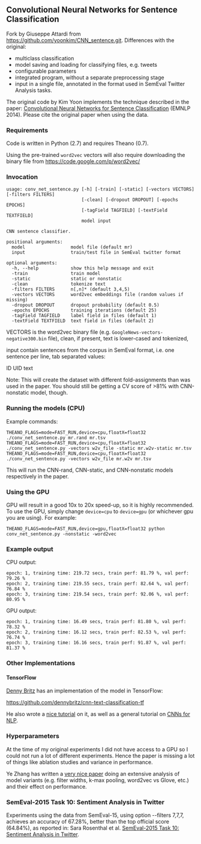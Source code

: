 ## Convolutional Neural Networks for Sentence Classification

Fork by Giuseppe Attardi from https://github.com/yoonkim/CNN_sentence.git.
Differences with the original:
- multiclass classification
- model saving and loading for classifying files, e.g. tweets
- configurable parameters
- integrated program, without a separate preprocessing stage
- input in a single file, annotated in the format used in SemEval Twitter Analysis tasks.

The original code by Kim Yoon implements the technique described in the paper:
[Convolutional Neural Networks for Sentence Classification](http://arxiv.org/abs/1408.5882) (EMNLP 2014).
Please cite the original paper when using the data.

### Requirements
Code is written in Python (2.7) and requires Theano (0.7).

Using the pre-trained `word2vec` vectors will also require downloading the binary file from
https://code.google.com/p/word2vec/


### Invocation
```
usage: conv_net_sentence.py [-h] [-train] [-static] [-vectors VECTORS] [-filters FILTERS]
                            [-clean] [-dropout DROPOUT] [-epochs EPOCHS]
                            [-tagField TAGFIELD] [-textField TEXTFIELD]
                            model input

CNN sentence classifier.

positional arguments:
  model                 model file (default mr)
  input                 train/test file in SemEval twitter format

optional arguments:
  -h, --help            show this help message and exit
  -train                train model
  -static               static or nonstatic
  -clean                tokenize text
  -filters FILTERS      n[,n]* (default 3,4,5)
  -vectors VECTORS      word2vec embeddings file (random values if missing)
  -dropout DROPOUT      dropout probability (default 0.5)
  -epochs EPOCHS        training iterations (default 25)
  -tagField TAGFIELD    label field in files (default 1)
  -textField TEXTFIELD  text field in files (default 2)
```

VECTORS is the word2vec binary file (e.g. `GoogleNews-vectors-negative300.bin` file),
clean, if present, text is lower-cased and tokenized,

input contain sentences from the corpus in SemEval format, i.e. one sentence
per line, tab separated values:

ID	UID	text

Note: This will create the dataset with different fold-assignments than was used in the paper.
You should still be getting a CV score of >81% with CNN-nonstatic model, though.

### Running the models (CPU)
Example commands:

```
THEANO_FLAGS=mode=FAST_RUN,device=cpu,floatX=float32 ./conv_net_sentence.py mr.rand mr.tsv
THEANO_FLAGS=mode=FAST_RUN,device=cpu,floatX=float32 ./conv_net_sentence.py -vectors w2v_file -static mr.w2v-static mr.tsv
THEANO_FLAGS=mode=FAST_RUN,device=cpu,floatX=float32 ./conv_net_sentence.py -vectors w2v_file mr.w2v mr.tsv
```

This will run the CNN-rand, CNN-static, and CNN-nonstatic models respectively in the paper.

### Using the GPU
GPU will result in a good 10x to 20x speed-up, so it is highly recommended. 
To use the GPU, simply change `device=cpu` to `device=gpu` (or whichever gpu you are using).
For example:
```
THEANO_FLAGS=mode=FAST_RUN,device=gpu,floatX=float32 python conv_net_sentence.py -nonstatic -word2vec
```

### Example output
CPU output:
```
epoch: 1, training time: 219.72 secs, train perf: 81.79 %, val perf: 79.26 %
epoch: 2, training time: 219.55 secs, train perf: 82.64 %, val perf: 76.84 %
epoch: 3, training time: 219.54 secs, train perf: 92.06 %, val perf: 80.95 %
```
GPU output:
```
epoch: 1, training time: 16.49 secs, train perf: 81.80 %, val perf: 78.32 %
epoch: 2, training time: 16.12 secs, train perf: 82.53 %, val perf: 76.74 %
epoch: 3, training time: 16.16 secs, train perf: 91.87 %, val perf: 81.37 %
```

### Other Implementations
#### TensorFlow
[Denny Britz](http://www.wildml.com) has an implementation of the model in TensorFlow:

https://github.com/dennybritz/cnn-text-classification-tf

He also wrote a [nice tutorial](http://www.wildml.com/2015/12/implementing-a-cnn-for-text-classification-in-tensorflow) on it, as well as a general tutorial on [CNNs for NLP](http://www.wildml.com/2015/11/understanding-convolutional-neural-networks-for-nlp).

### Hyperparameters
At the time of my original experiments I did not have access to a GPU so I could not run a lot of different experiments.
Hence the paper is missing a lot of things like ablation studies and variance in performance.

Ye Zhang has written a [very nice paper](http://arxiv.org/abs/1510.03820) doing an extensive analysis of model variants (e.g. filter widths, k-max pooling, word2vec vs Glove, etc.) and their effect on performance.

### SemEval-2015 Task 10: Sentiment Analysis in Twitter

Experiments using the data from SemEval-15, using option --filters 7,7,7, achieves an accuracy
of 67.28%, better than the top official score (64.84%), as reported in:
Sara Rosenthal et al. [SemEval-2015 Task 10: Sentiment Analysis in Twitter](http://alt.qcri.org/semeval2015/cdrom/pdf/SemEval078.pdf).

